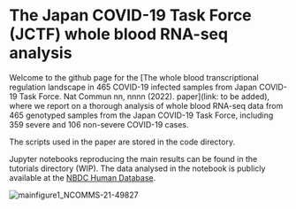 # The Japan COVID-19 Task Force (JCTF) whole blood RNA-seq analysis


Welcome to the github page for the [The whole blood transcriptional regulation landscape in 465 COVID-19 infected samples from Japan COVID-19 Task Force. Nat Commun nn, nnnn (2022). paper](link: to be added), where we report on a thorough analysis of whole blood RNA-seq data from 465 genotyped samples from the Japan COVID-19 Task Force, including 359 severe and 106 non-severe COVID-19 cases.

The scripts used in the paper are stored in the code directory.

Jupyter notebooks reproducing the main results can be found in the tutorials directory (WIP). 
The data analysed in the notebook is publicly available at the [NBDC Human Database](https://humandbs.biosciencedbc.jp/en/hum0343-v2). 


![mainfigure1_NCOMMS-21-49827](https://user-images.githubusercontent.com/11305395/180725737-eb5ddedc-de12-4b4e-aa64-0e1f703465ee.png)

